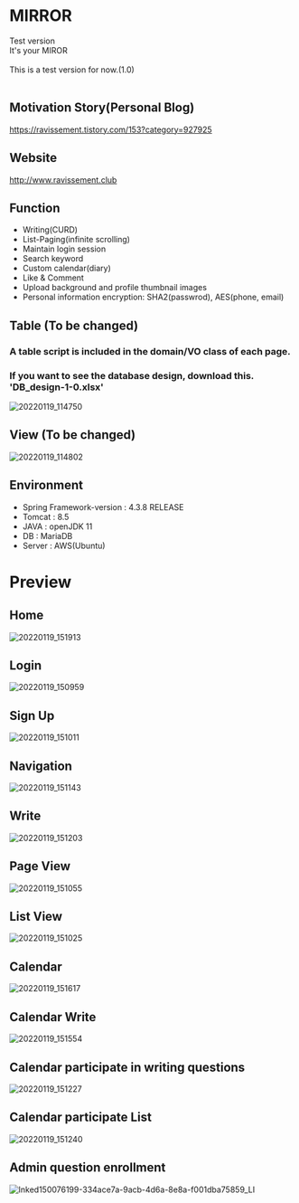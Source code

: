 # MIRROR
Test version
<br>
It's your MIROR
<br>
<br>
This is a test version for now.(1.0)
<br>
<br>

## Motivation Story(Personal Blog)
https://ravissement.tistory.com/153?category=927925

## Website
http://www.ravissement.club

## Function
- Writing(CURD)
- List-Paging(infinite scrolling)
- Maintain login session
- Search keyword
- Custom calendar(diary)
- Like & Comment
- Upload background and profile thumbnail images
- Personal information encryption: SHA2(passwrod), AES(phone, email)
## Table (To be changed)
### A table script is included in the domain/VO class of each page.
### If you want to see the database design, download this. 'DB_design-1-0.xlsx'
![20220119_114750](https://user-images.githubusercontent.com/57596337/150054496-d3415c56-4083-42ef-a2a5-43de8ed10e1d.png)

## View (To be changed)
![20220119_114802](https://user-images.githubusercontent.com/57596337/150054667-9a224218-13b4-435d-b828-c69146c99e3e.png)
## Environment
- Spring Framework-version : 4.3.8 RELEASE <br>
- Tomcat : 8.5 <br>
- JAVA : openJDK 11 <br>
- DB : MariaDB <br>
- Server : AWS(Ubuntu) <br>

# Preview
## Home
![20220119_151913](https://user-images.githubusercontent.com/57596337/150075154-274ef112-e955-4f89-a8b2-1e7e01c5b583.png)
## Login
![20220119_150959](https://user-images.githubusercontent.com/57596337/150075253-375c47bc-831a-4888-8f04-1fe77f06f92d.png)
## Sign Up
![20220119_151011](https://user-images.githubusercontent.com/57596337/150075331-4f6c7060-5394-420c-a083-c9474debf6ac.png)
## Navigation
![20220119_151143](https://user-images.githubusercontent.com/57596337/150075435-365ac220-8195-4883-801a-0cfacadfdccd.png)
## Write
![20220119_151203](https://user-images.githubusercontent.com/57596337/150075553-b1baace4-17f7-4e38-b2c8-263ebe8410a2.png)
## Page View
![20220119_151055](https://user-images.githubusercontent.com/57596337/150075627-560c978c-b849-4556-9ce5-053935379d6b.png)
## List View
![20220119_151025](https://user-images.githubusercontent.com/57596337/150075675-c8efba02-b438-4feb-800b-027b0b960c4a.png)
## Calendar
![20220119_151617](https://user-images.githubusercontent.com/57596337/150075854-78beae53-41a8-4423-b1e1-ed1115a320e0.png)
## Calendar Write
![20220119_151554](https://user-images.githubusercontent.com/57596337/150075905-2edd5519-2cbd-4502-bcd3-64fa1f52453d.png)
## Calendar participate in writing questions 
![20220119_151227](https://user-images.githubusercontent.com/57596337/150076043-4929addf-047b-41b1-afc0-8d603e34d4d4.png)
## Calendar participate List
![20220119_151240](https://user-images.githubusercontent.com/57596337/150076103-0bdbc62a-e95a-4b1b-9e44-cadd931c50b5.png)
## Admin question enrollment
![Inked150076199-334ace7a-9acb-4d6a-8e8a-f001dba75859_LI](https://user-images.githubusercontent.com/57596337/150077422-a67837f8-93ef-4b3c-b637-80e0c244f439.jpg)
